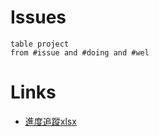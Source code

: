 # Issues
```dataview
table project
from #issue and #doing and #wel
```
# Links
- [進度追蹤xlsx](https://iisicloud.sharepoint.com/sites/111850/_layouts/15/Doc.aspx?sourcedoc=%7B9488EF3A-8EDB-4C56-9D21-6A6C69407B86%7D&file=%E6%B0%B4%E6%BA%90%E4%BF%9D%E8%82%B2%E8%88%87%E5%9B%9E%E9%A5%8B%E6%AC%A1%E4%B8%96%E4%BB%A3%E6%A5%AD%E5%8B%99%E7%B3%BB%E7%B5%B1_%E5%8A%9F%E8%83%BD%E9%96%8B%E7%99%BC%E9%80%B2%E5%BA%A6_0515.xlsx&action=default&mobileredirect=true&cid=07b6de83-d6af-4c5b-9746-04b352d1c5e9)

